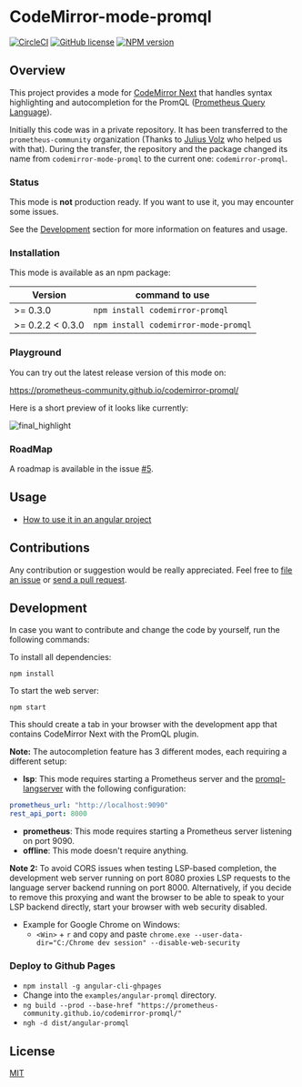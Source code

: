 CodeMirror-mode-promql
======================
[![CircleCI](https://circleci.com/gh/prometheus-community/codemirror-promql.svg?style=shield)](https://circleci.com/gh/prometheus-community/codemirror-promql) [![GitHub license](https://img.shields.io/badge/license-MIT-blue.svg)](./LICENSE)
[![NPM version](https://img.shields.io/npm/v/codemirror-promql.svg)](https://www.npmjs.org/package/codemirror-promql)

## Overview
This project provides a mode for [CodeMirror Next](https://codemirror.net/6) that handles syntax highlighting and autocompletion for the PromQL ([Prometheus Query Language](https://prometheus.io/docs/introduction/overview/)).

Initially this code was in a private repository. It has been transferred to the `prometheus-community` organization (Thanks to [Julius Volz](https://github.com/juliusv) who helped us with that).
During the transfer, the repository and the package changed its name from `codemirror-mode-promql` to the current one: `codemirror-promql`.

### Status
This mode is **not** production ready. If you want to use it, you may encounter some issues.

See the [Development](#development) section for more information on features and usage.

### Installation
This mode is available as an npm package:

| Version             | command to use                        |
| ------------------- | ------------------------------------- |
| >= 0.3.0            | `npm install codemirror-promql`       |
| >= 0.2.2 < 0.3.0    | `npm install codemirror-mode-promql`  |

### Playground
You can try out the latest release version of this mode on:

https://prometheus-community.github.io/codemirror-promql/

Here is a short preview of it looks like currently:

![final_highlight](https://user-images.githubusercontent.com/4548045/89693931-565f1f00-d910-11ea-8bcf-c8b37d6d3196.gif)

### RoadMap
A roadmap is available in the issue [#5](https://github.com/prometheus-community/codemirror-promql/issues/5).

## Usage
* [How to use it in an angular project](./examples/angular-promql/README.md)

## Contributions
Any contribution or suggestion would be really appreciated. Feel free to [file an issue](https://github.com/prometheus-community/codemirror-promql/issues) or [send a pull request](https://github.com/prometheus-community/codemirror-promql/pulls).

## Development
In case you want to contribute and change the code by yourself, run the following commands:

To install all dependencies:

```
npm install
```

To start the web server:

```
npm start
```

This should create a tab in your browser with the development app that contains CodeMirror Next with the PromQL plugin.

**Note:** The autocompletion feature has 3 different modes, each requiring a different setup:

 * **lsp**: This mode requires starting a Prometheus server and the [promql-langserver](https://github.com/prometheus-community/promql-langserver) with the following configuration:
 ```yaml
prometheus_url: "http://localhost:9090"
rest_api_port: 8000
```
 * **prometheus**: This mode requires starting a Prometheus server listening on port 9090.
 * **offline**: This mode doesn't require anything.

 **Note 2:** To avoid CORS issues when testing LSP-based completion, the development web server running on port 8080 proxies LSP requests to the language server backend running on port 8000. Alternatively, if you decide to remove this proxying and want the browser to be able to speak to your LSP backend directly, start your browser with web security disabled.
 * Example for Google Chrome on Windows:
    * `<Win>` + `r`  and copy and paste `chrome.exe --user-data-dir="C:/Chrome dev session" --disable-web-security`

### Deploy to Github Pages
* `npm install -g angular-cli-ghpages`
* Change into the `examples/angular-promql` directory.
* `ng build --prod --base-href "https://prometheus-community.github.io/codemirror-promql/"`
* `ngh -d dist/angular-promql`

## License
[MIT](./LICENSE)
